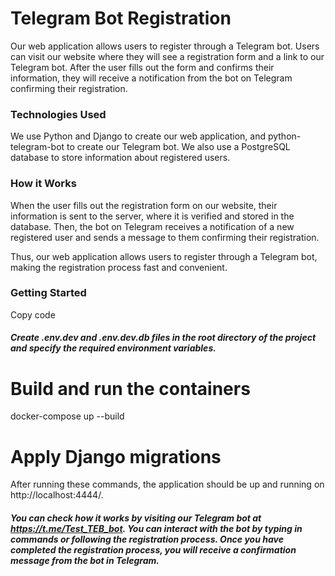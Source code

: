 # Telegram Bot Registration
Our web application allows users to register through a Telegram bot. Users can visit our website where they will see a registration form and a link to our Telegram bot. After the user fills out the form and confirms their information, they will receive a notification from the bot on Telegram confirming their registration.

### Technologies Used
We use Python and Django to create our web application, and python-telegram-bot to create our Telegram bot. We also use a PostgreSQL database to store information about registered users.

### How it Works
When the user fills out the registration form on our website, their information is sent to the server, where it is verified and stored in the database. Then, the bot on Telegram receives a notification of a new registered user and sends a message to them confirming their registration.

Thus, our web application allows users to register through a Telegram bot, making the registration process fast and convenient.

### Getting Started
Copy code
##### Create .env.dev and .env.dev.db files in the root directory of the project and specify the required environment variables.

# Build and run the containers
docker-compose up --build

# Apply Django migrations
After running these commands, the application should be up and running on http://localhost:4444/.

##### You can check how it works by visiting our Telegram bot at https://t.me/Test_TEB_bot. You can interact with the bot by typing in commands or following the registration process. Once you have completed the registration process, you will receive a confirmation message from the bot in Telegram.
